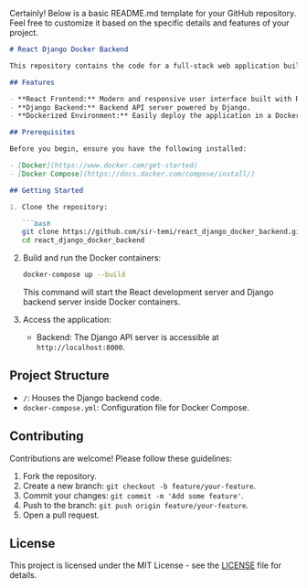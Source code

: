 Certainly! Below is a basic README.md template for your GitHub repository. Feel free to customize it based on the specific details and features of your project.

```markdown
# React Django Docker Backend

This repository contains the code for a full-stack web application built with React for the frontend, Django for the backend, and Docker for containerization.

## Features

- **React Frontend:** Modern and responsive user interface built with React.
- **Django Backend:** Backend API server powered by Django.
- **Dockerized Environment:** Easily deploy the application in a Docker container.

## Prerequisites

Before you begin, ensure you have the following installed:

- [Docker](https://www.docker.com/get-started)
- [Docker Compose](https://docs.docker.com/compose/install/)

## Getting Started

1. Clone the repository:

   ```bash
   git clone https://github.com/sir-temi/react_django_docker_backend.git
   cd react_django_docker_backend
   ```

2. Build and run the Docker containers:

   ```bash
   docker-compose up --build
   ```

   This command will start the React development server and Django backend server inside Docker containers.

3. Access the application:
   - Backend: The Django API server is accessible at `http://localhost:8000`.

## Project Structure
- `/`: Houses the Django backend code.
- `docker-compose.yml`: Configuration file for Docker Compose.

## Contributing

Contributions are welcome! Please follow these guidelines:

1. Fork the repository.
2. Create a new branch: `git checkout -b feature/your-feature`.
3. Commit your changes: `git commit -m 'Add some feature'`.
4. Push to the branch: `git push origin feature/your-feature`.
5. Open a pull request.

## License

This project is licensed under the MIT License - see the [LICENSE](LICENSE) file for details.
```
